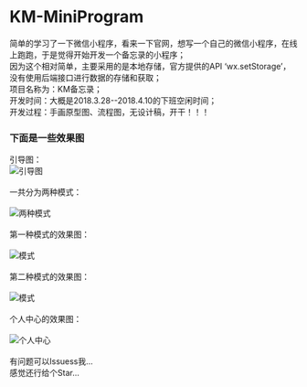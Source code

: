 # KM-MiniProgram
简单的学习了一下微信小程序，看来一下官网，想写一个自己的微信小程序，在线上跑跑，于是觉得开始开发一个备忘录的小程序；<br>
因为这个相对简单，主要采用的是本地存储，官方提供的API ‘wx.setStorage’，没有使用后端接口进行数据的存储和获取；<br>
项目名称为：KM备忘录；<br>
开发时间：大概是2018.3.28--2018.4.10的下班空闲时间；<br>
开发过程：手画原型图、流程图，无设计稿，开干！！！ <br>
### 下面是一些效果图 
引导图：<br>
![引导图](https://raw.githubusercontent.com/yangzaiwangzi/KM-MiniProgram/master/readMeImg/index.png)<br><br>
一共分为两种模式：<br><br>
![两种模式](https://raw.githubusercontent.com/yangzaiwangzi/KM-MiniProgram/master/readMeImg/2moshi.png)<br><br>
第一种模式的效果图：<br><br>
![模式](https://raw.githubusercontent.com/yangzaiwangzi/KM-MiniProgram/master/readMeImg/jinrimoshi222.gif)<br><br>
第二种模式的效果图：<br><br>
![模式](https://raw.githubusercontent.com/yangzaiwangzi/KM-MiniProgram/master/readMeImg/rilimoshi.gif)<br><br>
个人中心的效果图：<br><br>
![个人中心](https://raw.githubusercontent.com/yangzaiwangzi/KM-MiniProgram/master/readMeImg/wode.gif)<br><br>
有问题可以Issuess我...<br>
感觉还行给个Star...
